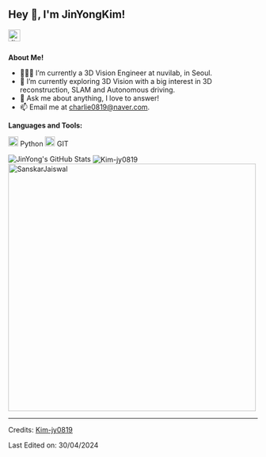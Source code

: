 <h2 title="hehehe"> Hey 👋, I'm JinYongKim!</h2>

<a href="https://www.linkedin.com/in/%EC%A7%84%EC%9A%A9-%EA%B9%80-09b17321a/">
  <img align="left" alt="JinYong's LinkedIn" width="24px" src="https://img.icons8.com/nolan/96/linkedin.png" />
</a>






<br />
<br />


 

**About Me!**

- 👨🏽‍💻 I’m currently a 3D Vision Engineer at nuvilab, in Seoul.
- 🌱 I’m currently exploring 3D Vision with a big interest in 3D reconstruction, SLAM and Autonomous driving. 
- 💬 Ask me about anything, I love to answer!
- 📫 Email me at [charlie0819@naver.com](charlie0819@naver.com).



**Languages and Tools:**  


<code><img height="20" src="https://img.icons8.com/nolan/96/python.png"></code> Python
<code><img height="20" src="https://img.icons8.com/nolan/96/git.png"></code> GIT

<img src="https://github-readme-stats.vercel.app/api?username=Kim-jy0819&show_icons=true&hide_border=true&count_private=true&theme=shades-of-purple&icon_color=fad000" alt="JinYong's GitHub Stats">
<img align="center" src="https://github-readme-streak-stats.herokuapp.com/?user=sanskarjaiswal2001&count_private=true&theme=radical" alt="Kim-jy0819" />
<img align="center" width=500 src="https://github-readme-stats.vercel.app/api/top-langs/?username=Kim-jy0819&count_private=true&theme=radical" alt="SanskarJaiswal" />

-----
Credits: [Kim-jy0819](https://github.com/Kim-jy0819)

Last Edited on: 30/04/2024

